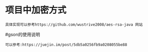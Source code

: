 # 项目中加密方式
```
具体实现可以参考https://github.com/wustrive2008/aes-rsa-java 网站
```
#gson的使用说明
```
可以参考:https://juejin.im/post/5db5a0256fb9a0208055be88
```

